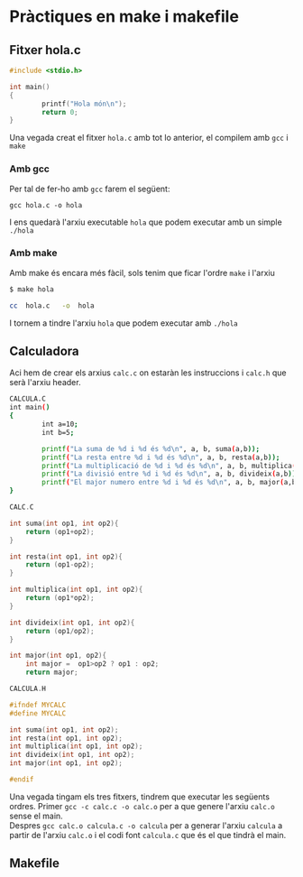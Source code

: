 # Pràctiques en make i makefile

## Fitxer hola.c

```c
#include <stdio.h>

int main()
{
        printf("Hola món\n");
        return 0;
}
```

Una vegada creat el fitxer `hola.c` amb tot lo anterior, el compilem amb `gcc` i `make`

### Amb gcc

Per tal de fer-ho amb `gcc` farem el següent:

`gcc hola.c -o hola`

I ens quedarà l'arxiu executable `hola` que podem executar amb un simple `./hola`

### Amb make

Amb make és encara més fàcil, sols tenim que ficar l'ordre `make` i l'arxiu

```bash
$ make hola

cc  hola.c   -o  hola
```

I tornem a tindre l'arxiu `hola` que podem executar amb `./hola`

## Calculadora

Aci hem de crear els arxius `calc.c` on estaràn les instruccions i `calc.h` que serà l'arxiu header.

```bash
CALCULA.C
int main()
{
        int a=10;
        int b=5;

        printf("La suma de %d i %d és %d\n", a, b, suma(a,b));
        printf("La resta entre %d i %d és %d\n", a, b, resta(a,b));
        printf("La multiplicació de %d i %d és %d\n", a, b, multiplica(a,b));
        printf("La divisió entre %d i %d és %d\n", a, b, divideix(a,b));
        printf("El major numero entre %d i %d és %d\n", a, b, major(a,b));
}
```

```c
CALC.C

int suma(int op1, int op2){
    return (op1+op2);
}

int resta(int op1, int op2){
    return (op1-op2);
}

int multiplica(int op1, int op2){
    return (op1*op2);
}

int divideix(int op1, int op2){
    return (op1/op2);
}

int major(int op1, op2){
    int major =  op1>op2 ? op1 : op2;
    return major;

```

```c
CALCULA.H

#ifndef MYCALC
#define MYCALC

int suma(int op1, int op2);
int resta(int op1, int op2);
int multiplica(int op1, int op2);
int divideix(int op1, int op2);
int major(int op1, int op2);

#endif
```

Una vegada tingam els tres fitxers, tindrem que executar les següents ordres. Primer `gcc -c calc.c -o calc.o` per a que genere l'arxiu `calc.o` sense el main.\
Despres `gcc calc.o calcula.c -o calcula` per a generar l'arxiu `calcula` a partir de l'arxiu `calc.o` i el codi font `calcula.c` que és el que tindrà el main.

## Makefile
